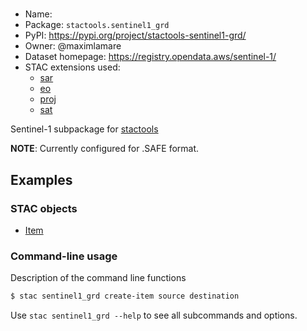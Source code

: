 #

- Name:
- Package: `stactools.sentinel1_grd`
- PyPI: https://pypi.org/project/stactools-sentinel1-grd/
- Owner: @maximlamare
- Dataset homepage: https://registry.opendata.aws/sentinel-1/
- STAC extensions used:
  - [sar](https://github.com/stac-extensions/sar)
  - [eo](https://github.com/stac-extensions/eo)
  - [proj](https://github.com/stac-extensions/projection)
  - [sat](https://github.com/stac-extensions/sat)

Sentinel-1 subpackage for [stactools](https://github.com/stac-utils/stactools)

**NOTE**: Currently configured for .SAFE format.

## Examples

### STAC objects

- [Item](examples/item.json)

### Command-line usage

Description of the command line functions

```bash
$ stac sentinel1_grd create-item source destination
```

Use `stac sentinel1_grd --help` to see all subcommands and options.
